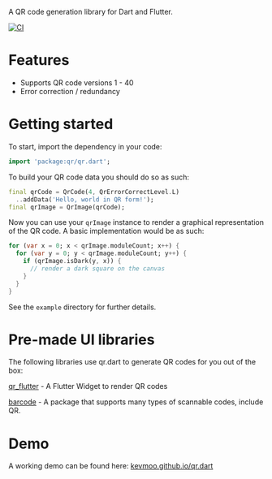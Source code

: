 A QR code generation library for Dart and Flutter.

[![CI](https://github.com/kevmoo/qr.dart/workflows/ci/badge.svg)](https://github.com/kevmoo/qr.dart/actions?query=workflow%3A%22ci%22)

# Features

- Supports QR code versions 1 - 40
- Error correction / redundancy

# Getting started

To start, import the dependency in your code:

```dart
import 'package:qr/qr.dart';
```

To build your QR code data you should do so as such:

```dart
final qrCode = QrCode(4, QrErrorCorrectLevel.L)
  ..addData('Hello, world in QR form!');
final qrImage = QrImage(qrCode);
```

Now you can use your `qrImage` instance to render a graphical representation of
the QR code. A basic implementation would be as such:

```dart
for (var x = 0; x < qrImage.moduleCount; x++) {
  for (var y = 0; y < qrImage.moduleCount; y++) {
    if (qrImage.isDark(y, x)) {
      // render a dark square on the canvas
    }
  }
}
```

See the `example` directory for further details.

# Pre-made UI libraries

The following libraries use qr.dart to generate QR codes for you out of the box:

[qr_flutter](https://pub.dev/packages/qr_flutter) - A Flutter Widget to render
QR codes

[barcode](https://pub.dev/packages/barcode) - A package that supports many types
of scannable codes, include QR.

# Demo

A working demo can be found here:
[kevmoo.github.io/qr.dart](https://kevmoo.github.io/qr.dart/)
